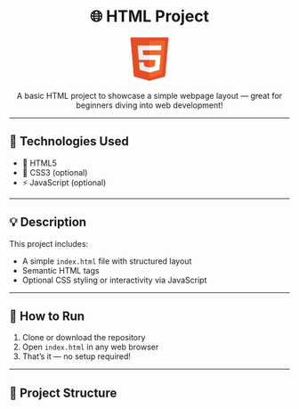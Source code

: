 <!-- HTML Project README.md -->

<h1 align="center">🌐 HTML Project</h1>

<p align="center">
  <img src="https://raw.githubusercontent.com/devicons/devicon/master/icons/html5/html5-original.svg" alt="HTML5 Logo" width="80" height="80"/>
</p>

<p align="center">
  A basic HTML project to showcase a simple webpage layout — great for beginners diving into web development!
</p>

---

## 🔧 Technologies Used

- 🧱 HTML5  
- 🎨 CSS3 (optional)  
- ⚡ JavaScript (optional)  

---

## 💡 Description

This project includes:

- A simple `index.html` file with structured layout  
- Semantic HTML tags  
- Optional CSS styling or interactivity via JavaScript  

---

## 🚀 How to Run

1. Clone or download the repository  
2. Open `index.html` in any web browser  
3. That’s it — no setup required!

---

## 📁 Project Structure

